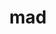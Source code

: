 ---
category: 3-letters
denotation: null
name: mad
reference_link: https://www.etymonline.com/word/mad
root_language: null
root_name: null
title: mad
type: free
word_sums:
- respelling: mad
  sum: 'Mad + '
---